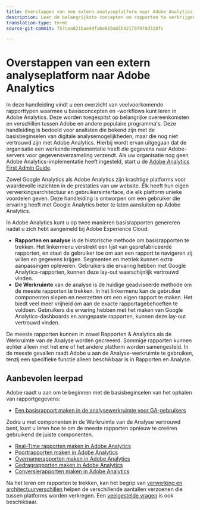 ```yaml
---
title: Overstappen van een extern analyseplatform naar Adobe Analytics
description: Leer de belangrijkste concepten om rapporten te verkrijgen, gericht op gebruikers die vertrouwd zijn met andere platforms, zoals Google Analytics.
translation-type: tm+mt
source-git-commit: 757cea821bae49fabe819a65b921797070d328fc

---
```



# Overstappen van een extern analyseplatform naar Adobe Analytics

In deze handleiding vindt u een overzicht van veelvoorkomende rapporttypen waarmee u basisconcepten en -workflows kunt leren in Adobe Analytics. Deze worden toegespitst op belangrijke overeenkomsten en verschillen tussen Adobe en andere populaire programma&#39;s. Deze handleiding is bedoeld voor analisten die bekend zijn met de basisbeginselen van digitale analysemogelijkheden, maar die nog niet vertrouwd zijn met Adobe Analytics. Hierbij wordt ervan uitgegaan dat de organisatie een werkende implementatie heeft die gegevens naar Adobe-servers voor gegevensverzameling verzendt. Als uw organisatie nog geen Adobe Analytics-implementatie heeft ingesteld, start u de [Adobe Analytics First Admin Guide](/help/admin/admin-console/first-admin-guide.md).

Zowel Google Analytics als Adobe Analytics zijn krachtige platforms voor waardevolle inzichten in de prestaties van uw website. Elk heeft hun eigen verwerkingsarchitectuur en gebruikersinterface, die elk platform unieke voordelen geven. Deze handleiding is ontworpen om een gebruiker die ervaring heeft met Google Analytics beter te laten aansluiten op Adobe Analytics.

In Adobe Analytics kunt u op twee manieren basisrapporten genereren nadat u zich hebt aangemeld bij Adobe Experience Cloud:

* **Rapporten en analyse** is de historische methode om basisrapporten te trekken. Het linkermenu verstrekt een lijst van geprefabriceerde rapporten, en staat de gebruiker toe om aan een rapport te navigeren zij willen en gegevens krijgen. Segmenten en metriek kunnen extra aanpassingen opleveren. Gebruikers die ervaring hebben met Google Analytics-rapporten, kunnen deze lay-out waarschijnlijk vertrouwd vinden.
* **De Werkruimte** van de analyse is de huidige geadviseerde methode om de meeste rapporten te trekken. In het linkermenu kan de gebruiker componenten slepen en neerzetten om een eigen rapport te maken. Het biedt veel meer vrijheid om aan de exacte rapportagebehoeften te voldoen. Gebruikers die ervaring hebben met het maken van Google Analytics-dashboards en aangepaste rapporten, kunnen deze lay-out vertrouwd vinden.

De meeste rapporten kunnen in zowel Rapporten &amp; Analytics als de Werkruimte van de Analyse worden gecreeerd. Sommige rapporten kunnen echter alleen met het ene of het andere platform worden samengesteld. In de meeste gevallen raadt Adobe u aan de Analyse-werkruimte te gebruiken, tenzij een specifieke functie alleen beschikbaar is in Rapporten en Analyse.

## Aanbevolen leerpad

Adobe raadt u aan om te beginnen met de basisbeginselen van het ophalen van rapportgegevens:

* [Een basisrapport maken in de analysewerkruimte voor GA-gebruikers](reports/create-report.md)

Zodra u met componenten in de Werkruimte van de Analyse vertrouwd bent, kunt u leren hoe te om de meeste rapporten opnieuw te creëren gebruikend de juiste componenten.

* [Real-Time rapporten maken in Adobe Analytics](reports/realtime-reports.md)
* [Poortrapporten maken in Adobe Analytics](reports/audience-reports.md)
* [Overnamerapporten maken in Adobe Analytics](reports/acquisition-reports.md)
* [Gedragrapporten maken in Adobe Analytics](reports/behavior-reports.md)
* [Conversierapporten maken in Adobe Analytics](reports/conversions-reports.md)

Na het leren om rapporten te trekken, kan het begrip van [verwerking en architectuurverschillen](processing-differences.md) helpen de verschillende aantallen verzoenen die tussen platforms worden verkregen. Een [veelgestelde vragen](faq.md) is ook beschikbaar.
